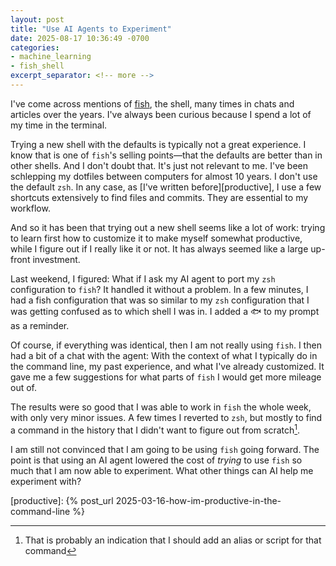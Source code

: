 ```yaml
---
layout: post
title: "Use AI Agents to Experiment"
date: 2025-08-17 10:36:49 -0700
categories:
- machine_learning
- fish_shell
excerpt_separator: <!-- more -->
---
```


I've come across mentions of [fish][fish], the shell, many times in chats and articles over the years. I've always been curious because I spend a lot of my time in the terminal.

Trying a new shell with the defaults is typically not a great experience. I know that is one of `fish`'s selling points—that the defaults are better than in other shells. And I don't doubt that. It's just not relevant to me. I've been schlepping my dotfiles between computers for almost 10 years. I don't use the default `zsh`. In any case, as [I've written before][productive], I use a few shortcuts extensively to find files and commits. They are essential to my workflow.

And so it has been that trying out a new shell seems like a lot of work: trying to learn first how to customize it to make myself somewhat productive, while I figure out if I really like it or not. It has always seemed like a large up-front investment.

Last weekend, I figured: What if I ask my AI agent to port my `zsh` configuration to `fish`? It handled it without a problem. In a few minutes, I had a fish configuration that was so similar to my `zsh` configuration that I was getting confused as to which shell I was in. I added a <span class="emoji">🐟</span> to my prompt as a reminder.

Of course, if everything was identical, then I am not really using `fish`. I then had a bit of a chat with the agent: With the context of what I typically do in the command line, my past experience, and what I've already customized. It gave me a few suggestions for what parts of `fish` I would get more mileage out of.

The results were so good that I was able to work in `fish` the whole week, with only very minor issues. A few times I reverted to `zsh`, but mostly to find a command in the history that I didn't want to figure out from scratch[^1].

I am still not convinced that I am going to be using `fish` going forward. The point is that using an AI agent lowered the cost of *trying* to use `fish` so much that I am now able to experiment. What other things can AI help me experiment with?

[fish]: https://fishshell.com
[productive]: {% post_url 2025-03-16-how-im-productive-in-the-command-line %}
[^1]: That is probably an indication that I should add an alias or script for that command
